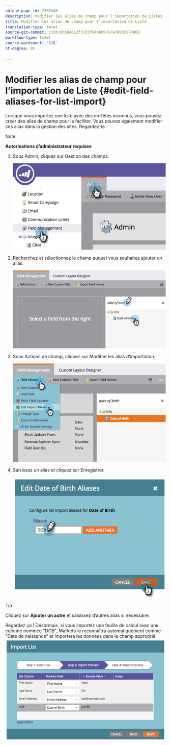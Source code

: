 ```yaml
---
unique-page-id: 2360346
description: Modifier les alias de champ pour l'importation de Listes - Documents marketing - Documentation du produit
title: Modifier les alias de champ pour l’importation de Liste
translation-type: tm+mt
source-git-commit: c33b7ab59e612f37d3f64bb954579700dc574068
workflow-type: tm+mt
source-wordcount: '126'
ht-degree: 0%

---
```



# Modifier les alias de champ pour l’importation de Liste {#edit-field-aliases-for-list-import}

Lorsque vous importez une liste avec des en-têtes inconnus, vous pouvez créer des alias de champ pour la faciliter. Vous pouvez également modifier ces alias dans la gestion des sites. Regardez-le.

>[!NOTE]
>
>**Autorisations d’administrateur requises**

1. Sous Admin, cliquez sur Gestion des champs.

   ![](assets/image2014-9-19-9-3a56-3a22.png)

1. Recherchez et sélectionnez le champ auquel vous souhaitez ajouter un alias.

   ![](assets/fieldmanagement-findfield.png)

1. Sous Actions de champ, cliquez sur Modifier les alias d’importation.

   ![](assets/fieldmanageemnt-editimport.png)

1. Saisissez un alias et cliquez sur Enregistrer.

   ![](assets/image2014-9-19-9-3a57-3a1.png)

>[!TIP]
>
>Cliquez sur **Ajouter un autre** et saisissez d’autres alias si nécessaire.

Regardez ça ! Désormais, si vous importez une feuille de calcul avec une colonne nommée &quot;DOB&quot;, Marketo la reconnaîtra automatiquement comme &quot;Date de naissance&quot; et importera les données dans le champ approprié.  ![](assets/image2014-9-19-9-3a57-3a20.png)

